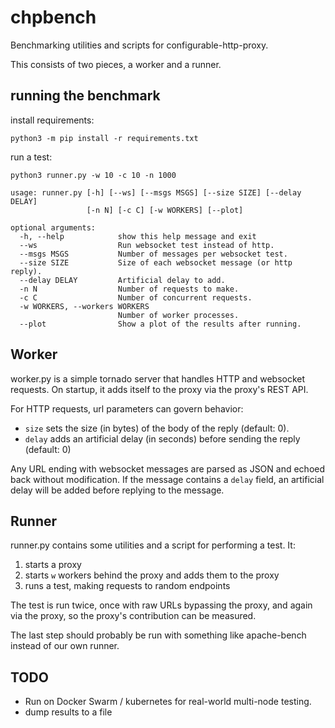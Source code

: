# chpbench

Benchmarking utilities and scripts for configurable-http-proxy.

This consists of two pieces, a worker and a runner.

## running the benchmark

install requirements:

    python3 -m pip install -r requirements.txt

run a test:

    python3 runner.py -w 10 -c 10 -n 1000

```
usage: runner.py [-h] [--ws] [--msgs MSGS] [--size SIZE] [--delay DELAY]
                 [-n N] [-c C] [-w WORKERS] [--plot]

optional arguments:
  -h, --help            show this help message and exit
  --ws                  Run websocket test instead of http.
  --msgs MSGS           Number of messages per websocket test.
  --size SIZE           Size of each websocket message (or http reply).
  --delay DELAY         Artificial delay to add.
  -n N                  Number of requests to make.
  -c C                  Number of concurrent requests.
  -w WORKERS, --workers WORKERS
                        Number of worker processes.
  --plot                Show a plot of the results after running.
```



## Worker

worker.py is a simple tornado server that handles HTTP and websocket requests.
On startup, it adds itself to the proxy via the proxy's REST API.

For HTTP requests, url parameters can govern behavior:

- `size` sets the size (in bytes) of the body of the reply (default: 0).
- `delay` adds an artificial delay (in seconds) before sending the reply (default: 0)

Any URL ending with websocket messages are parsed as JSON and echoed back without modification.
If the message contains a `delay` field, an artificial delay will be added before replying to the message.


## Runner

runner.py contains some utilities and a script for performing a test. It:

1. starts a proxy
2. starts `w` workers behind the proxy and adds them to the proxy
3. runs a test, making requests to random endpoints

The test is run twice, once with raw URLs bypassing the proxy, and again via the proxy,
so the proxy's contribution can be measured.

The last step should probably be run with something like apache-bench instead of our own runner.

## TODO

- Run on Docker Swarm / kubernetes for real-world multi-node testing.
- dump results to a file
